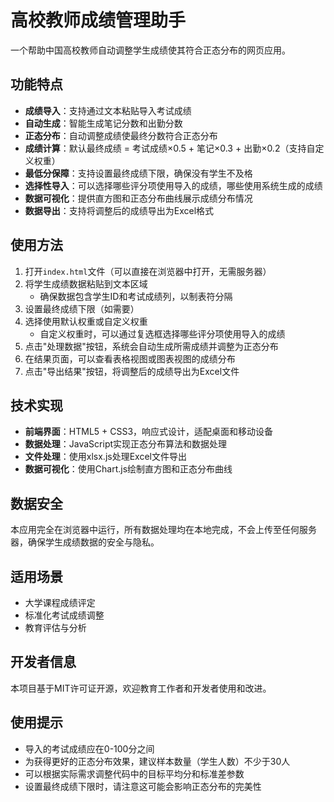 # 高校教师成绩管理助手

一个帮助中国高校教师自动调整学生成绩使其符合正态分布的网页应用。

## 功能特点

- **成绩导入**：支持通过文本粘贴导入考试成绩
- **自动生成**：智能生成笔记分数和出勤分数
- **正态分布**：自动调整成绩使最终分数符合正态分布
- **成绩计算**：默认最终成绩 = 考试成绩×0.5 + 笔记×0.3 + 出勤×0.2（支持自定义权重）
- **最低分保障**：支持设置最终成绩下限，确保没有学生不及格
- **选择性导入**：可以选择哪些评分项使用导入的成绩，哪些使用系统生成的成绩
- **数据可视化**：提供直方图和正态分布曲线展示成绩分布情况
- **数据导出**：支持将调整后的成绩导出为Excel格式

## 使用方法

1. 打开`index.html`文件（可以直接在浏览器中打开，无需服务器）
2. 将学生成绩数据粘贴到文本区域
   - 确保数据包含学生ID和考试成绩列，以制表符分隔
3. 设置最终成绩下限（如需要）
4. 选择使用默认权重或自定义权重
   - 自定义权重时，可以通过复选框选择哪些评分项使用导入的成绩
5. 点击"处理数据"按钮，系统会自动生成所需成绩并调整为正态分布
6. 在结果页面，可以查看表格视图或图表视图的成绩分布
7. 点击"导出结果"按钮，将调整后的成绩导出为Excel文件

## 技术实现

- **前端界面**：HTML5 + CSS3，响应式设计，适配桌面和移动设备
- **数据处理**：JavaScript实现正态分布算法和数据处理
- **文件处理**：使用xlsx.js处理Excel文件导出
- **数据可视化**：使用Chart.js绘制直方图和正态分布曲线

## 数据安全

本应用完全在浏览器中运行，所有数据处理均在本地完成，不会上传至任何服务器，确保学生成绩数据的安全与隐私。

## 适用场景

- 大学课程成绩评定
- 标准化考试成绩调整
- 教育评估与分析

## 开发者信息

本项目基于MIT许可证开源，欢迎教育工作者和开发者使用和改进。

## 使用提示

- 导入的考试成绩应在0-100分之间
- 为获得更好的正态分布效果，建议样本数量（学生人数）不少于30人
- 可以根据实际需求调整代码中的目标平均分和标准差参数
- 设置最终成绩下限时，请注意这可能会影响正态分布的完美性
